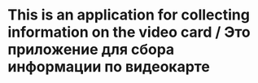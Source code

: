 # This is an application for collecting information on the video card / Это приложение для сбора информации по видеокарте